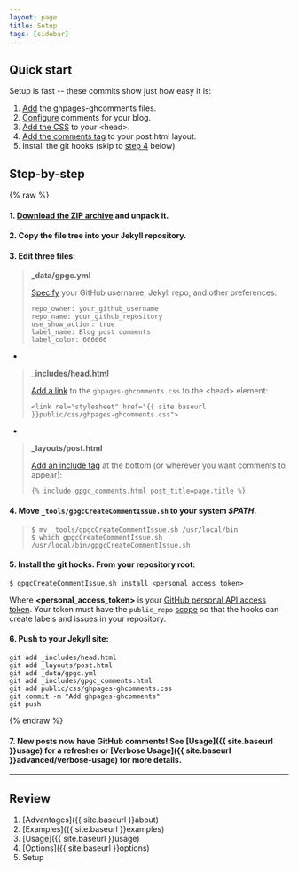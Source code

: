 ```yaml
---
layout: page
title: Setup
tags: [sidebar]
---
```


## Quick start

Setup is fast -- these commits show just how easy it is:

 1. [Add](https://github.com/wireddown/wireddown.github.io/commit/4c204b0a3fe7530423833731e201d60f225405bf?diff=unified) the ghpages-ghcomments files.
 1. [Configure](https://github.com/wireddown/wireddown.github.io/commit/6e3586ea934f9a16ead56ac9572f19fffe4d1e0b?diff=split) comments for your blog.
 1. [Add the CSS](https://github.com/wireddown/wireddown.github.io/commit/74a35798e15fc25ff097a0480ebbb997c0fbabc6?diff=split) to your \<head\>.
 1. [Add the comments tag](https://github.com/wireddown/wireddown.github.io/commit/53d52bce0b4f590129e5cca8dde87910a93dcb95?diff=split) to your post.html layout.
 1. Install the git hooks (skip to [step 4](#step-4) below)

## Step-by-step

{% raw %}

#### 1. [**Download** the ZIP archive](https://github.com/wireddown/ghpages-ghcomments/archive/release.zip) and unpack it.

#### 2. **Copy** the file tree into your Jekyll repository.

#### 3. **Edit** three files:

> **_data/gpgc.yml**
>
> [Specify](https://github.com/wireddown/wireddown.github.io/commit/6e3586ea934f9a16ead56ac9572f19fffe4d1e0b?diff=split) your GitHub username, Jekyll repo, and other preferences:
>
> ```
> repo_owner: your_github_username
> repo_name: your_github_repository
> use_show_action: true
> label_name: Blog post comments
> label_color: 666666
> ```

-

> **_includes/head.html**
> 
> [Add a link](https://github.com/wireddown/wireddown.github.io/commit/74a35798e15fc25ff097a0480ebbb997c0fbabc6?diff=split) to the `ghpages-ghcomments.css` to the \<head\> element:
>
> ```
> <link rel="stylesheet" href="{{ site.baseurl }}public/css/ghpages-ghcomments.css">
> ```

-

> **_layouts/post.html**
>
> [Add an include tag](https://github.com/wireddown/wireddown.github.io/commit/53d52bce0b4f590129e5cca8dde87910a93dcb95?diff=split) at the bottom (or wherever you want comments to appear):
>
> ```
> {% include gpgc_comments.html post_title=page.title %}
> ```

#### <a name="step-4"></a>4. **Move** `_tools/gpgcCreateCommentIssue.sh` to your system *$PATH*.

> ```
> $ mv _tools/gpgcCreateCommentIssue.sh /usr/local/bin
> $ which gpgcCreateCommentIssue.sh
> /usr/local/bin/gpgcCreateCommentIssue.sh
> ```

#### 5. **Install** the git hooks. From your repository root:

```
$ gpgcCreateCommentIssue.sh install <personal_access_token>
```

Where **\<personal\_access\_token\>** is your [GitHub personal API access token](https://help.github.com/articles/creating-an-access-token-for-command-line-use/). Your token must have the `public_repo` [scope](https://developer.github.com/v3/oauth/#scopes) so that the hooks can create labels and issues in your repository.

#### 6. **Push** to your Jekyll site:

```
git add _includes/head.html
git add _layouts/post.html
git add _data/gpgc.yml
git add _includes/gpgc_comments.html
git add public/css/ghpages-ghcomments.css
git commit -m "Add ghpages-ghcomments"
git push
```

{% endraw %}

#### 7. New posts now have GitHub comments! See [Usage]({{ site.baseurl }}usage) for a refresher or [Verbose Usage]({{ site.baseurl }}advanced/verbose-usage) for more details.

---

## Review
 1. [Advantages]({{ site.baseurl }}about)
 1. [Examples]({{ site.baseurl }}examples)
 1. [Usage]({{ site.baseurl }}usage)
 1. [Options]({{ site.baseurl }}options)
 1. Setup
